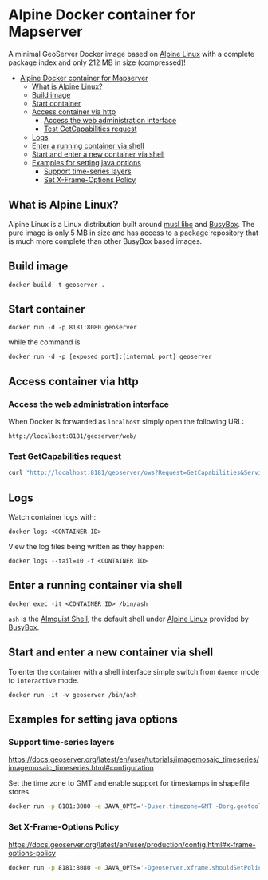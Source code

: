# Alpine Docker container for Mapserver

A minimal GeoServer Docker image based on [Alpine
Linux](https://alpinelinux.org/about/) with a complete package index and only
212 MB in size (compressed)!

- [Alpine Docker container for Mapserver](#alpine-docker-container-for-mapserver)
  - [What is Alpine Linux?](#what-is-alpine-linux)
  - [Build image](#build-image)
  - [Start container](#start-container)
  - [Access container via http](#access-container-via-http)
    - [Access the web administration interface](#access-the-web-administration-interface)
    - [Test GetCapabilities request](#test-getcapabilities-request)
  - [Logs](#logs)
  - [Enter a running container via shell](#enter-a-running-container-via-shell)
  - [Start and enter a new container via shell](#start-and-enter-a-new-container-via-shell)
  - [Examples for setting java options](#examples-for-setting-java-options)
    - [Support time-series layers](#support-time-series-layers)
    - [Set X-Frame-Options Policy](#set-x-frame-options-policy)

## What is Alpine Linux?

Alpine Linux is a Linux distribution built around [musl
libc](https://www.musl-libc.org/) and
[BusyBox](https://busybox.net/about.html). The pure image is only 5 MB in
size and has access to a package repository that is much more complete than
other BusyBox based images.

## Build image

```shell
docker build -t geoserver .
```

## Start container

```shell
docker run -d -p 8181:8080 geoserver
```

while the command is

```shell
docker run -d -p [exposed port]:[internal port] geoserver
```

## Access container via http

### Access the web administration interface

When Docker is forwarded as `localhost` simply open the following URL:

```shell
http://localhost:8181/geoserver/web/
```

### Test GetCapabilities request

```sh
curl "http://localhost:8181/geoserver/ows?Request=GetCapabilities&Service=WMS&Version=1.1.1"
```

## Logs

Watch container logs with:

```shell
docker logs <CONTAINER ID>
```

View the log files being written as they happen:

```shell
docker logs --tail=10 -f <CONTAINER ID>
```

## Enter a running container via shell

```shell
docker exec -it <CONTAINER ID> /bin/ash
```

`ash` is the [Almquist Shell](https://en.wikipedia.org/wiki/Almquist_shell),
the default shell under [Alpine Linux](https://alpinelinux.org/) provided by
[BusyBox](https://busybox.net/about.html).

## Start and enter a new container via shell

To enter the container with a shell interface simple switch from `daemon`
mode to `interactive` mode.

```shell
docker run -it -v geoserver /bin/ash
```

## Examples for setting java options

### Support time-series layers

https://docs.geoserver.org/latest/en/user/tutorials/imagemosaic_timeseries/imagemosaic_timeseries.html#configuration

Set the time zone to GMT and enable support for timestamps in shapefile stores.

```sh
docker run -p 8181:8080 -e JAVA_OPTS='-Duser.timezone=GMT -Dorg.geotools.shapefile.datetime=true' geoserver
```

### Set X-Frame-Options Policy

https://docs.geoserver.org/latest/en/user/production/config.html#x-frame-options-policy

```sh
docker run -p 8181:8080 -e JAVA_OPTS='-Dgeoserver.xframe.shouldSetPolicy=false' geoserver
```